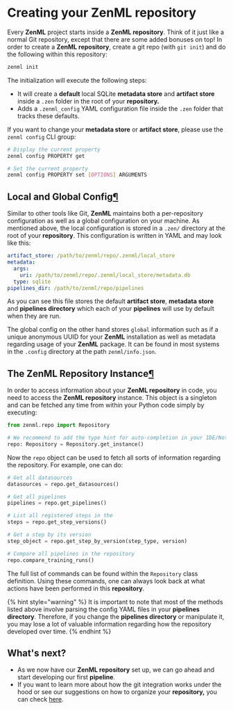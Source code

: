 # Creating your ZenML repository

<!-- TODO: This repo uses a lot of references to the original setup. I'm not sure what of this even works any more. Presumably most of the latter parts are broken. -->

Every **ZenML** project starts inside a **ZenML repository**. Think of it just like a normal Git repository, except that there are some added bonuses on top! In order to create a **ZenML repository**, create a git repo (with `git init`) and do the following within this repository:

```bash
zenml init
```

The initialization will execute the following steps:

- It will create a **default** local SQLite **metadata store** and **artifact store** inside a `.zen` folder in the root of your **repository.**
- Adds a `.zenml_config` YAML configuration file inside the `.zen` folder that tracks these defaults.

<!-- TODO: does this CLI group still work? -->

If you want to change your **metadata store** or **artifact store**, please use the `zenml config` CLI group:

```bash
# Display the current property
zenml config PROPERTY get

# Set the current property
zenml config PROPERTY set [OPTIONS] ARGUMENTS
```

## Local and Global Config[¶](http://docs.zenml.io.s3-website.eu-central-1.amazonaws.com/repository/what-is-a-repository.html#local-vs-global-config)

Similar to other tools like Git, **ZenML** maintains both a per-repository configuration as well as a global configuration on your machine. As mentioned above, the local configuration is stored in a `.zen/` directory at the root of your **repository**. This configuration is written in YAML and may look like this:

```yaml
artifact_store: /path/to/zenml/repo/.zenml/local_store
metadata:
  args:
    uri: /path/to/zenml/repo/.zenml/local_store/metadata.db
  type: sqlite
pipelines_dir: /path/to/zenml/repo/pipelines
```

As you can see this file stores the default **artifact store**, **metadata store** and **pipelines directory** which each of your **pipelines** will use by default when they are run.

The global config on the other hand stores `global` information such as if a unique anonymous UUID for your **ZenML** installation as well as metadata regarding usage of your **ZenML** package. It can be found in most systems in the `.config` directory at the path `zenml/info.json`.

## The ZenML Repository Instance[¶](http://docs.zenml.io.s3-website.eu-central-1.amazonaws.com/repository/the-zenml-repository-instance.html#the-zenml-repository-instance)

In order to access information about your **ZenML repository** in code, you need to access the **ZenML repository** instance. This object is a singleton and can be fetched any time from within your Python code simply by executing:

```python
from zenml.repo import Repository

# We recommend to add the type hint for auto-completion in your IDE/Notebook
repo: Repository = Repository.get_instance()
```

Now the `repo` object can be used to fetch all sorts of information regarding the repository. For example, one can do:

```python
# Get all datasources
datasources = repo.get_datasources()

# Get all pipelines
pipelines = repo.get_pipelines()

# List all registered steps in the
steps = repo.get_step_versions()

# Get a step by its version
step_object = repo.get_step_by_version(step_type, version)

# Compare all pipelines in the repository
repo.compare_training_runs()
```

The full list of commands can be found within the `Repository` class definition. Using these commands, one can always look back at what actions have been performed in this **repository**.

{% hint style="warning" %}
It is important to note that most of the methods listed above involve parsing the config YAML files in your **pipelines directory**. Therefore, if you change the **pipelines directory** or manipulate it, you may lose a lot of valuable information regarding how the repository developed over time.
{% endhint %}

## What's next?

- As we now have our **ZenML repository** set up, we can go ahead and start developing our first **pipeline**.
- If you want to learn more about how the git integration works under the hood or see our suggestions on how to organize your **repository,** you can check [here](../advanced-guide/fetching-artifacts.md).
